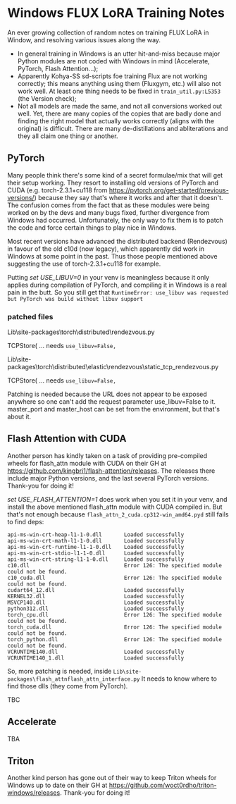 # Windows FLUX LoRA Training Notes
An ever growing collection of random notes on training FLUX LoRA in Window, and resolving various issues along the way.

- In general training in Windows is an utter hit-and-miss because major Python modules are not coded with Windows in mind (Accelerate, PyTorch, Flash Attention...);
- Apparently Kohya-SS sd-scripts foe training Flux are not working correctly; this means anything using them (Fluxgym, etc.) will also not work well. At least one thing needs to be fixed in ```train_util.py:L5353``` (the Version check);
- Not all models are made the same, and not all conversions worked out well. Yet, there are many copies of the copies that are badly done and finding the right model that actually works correctly (aligns with the original) is difficult. There are many de-distillations and abliterations and they all claim one thing or another.

## PyTorch

Many people think there's some kind of a secret formulae/mix that will get their setup working. They resort to installing old versions of PyTorch and CUDA (e.g. torch-2.3.1+cu118 from https://pytorch.org/get-started/previous-versions/) because they say that's where it works and after that it doesn't. The confusion comes from the fact that as these modules were being worked on by the devs and many bugs fixed, further divergence from Windows had occurred. Unfortunately, the only way to fix them is to patch the code and force certain things to play nice in Windows.

Most recent versions have advanced the distributed backend (Rendezvous) in favour of the old c10d (now legacy), which apparently did work in Windows at some point in the past. Thus those people mentioned above suggesting the use of torch-2.3.1+cu118 for example.

Putting *set USE_LIBUV=0* in your venv is meaningless because it only applies during compilation of PyTorch, and compiling it in Windows is a real pain in the butt. So you still get that ```RuntimeError: use_libuv was requested but PyTorch was build without libuv support```

### patched files

Lib\site-packages\torch\distributed\rendezvous.py

TCPStore( ... needs ```use_libuv=False,```

Lib\site-packages\torch\distributed\elastic\rendezvous\static_tcp_rendezvous.py

TCPStore( ... needs ```use_libuv=False,```

Patching is needed because the URL does not appear to be exposed anywhere so one can't add the request parameter use_libuv=False to it. master_port and master_host can be set from the environment, but that's about it.


## Flash Attention with CUDA

Another person has kindly taken on a task of providing pre-compiled wheels for flash_attn module with CUDA on their GH at https://github.com/kingbri1/flash-attention/releases. The releases there include major Python versions, and the last several PyTorch versions. Thank-you for doing it!

*set USE_FLASH_ATTENTION=1* does work when you set it in your venv, and install the above mentioned flash_attn module with CUDA compiled in. But that's not enough because ```flash_attn_2_cuda.cp312-win_amd64.pyd``` still fails to find deps:

```
api-ms-win-crt-heap-l1-1-0.dll       Loaded successfully
api-ms-win-crt-math-l1-1-0.dll       Loaded successfully
api-ms-win-crt-runtime-l1-1-0.dll    Loaded successfully
api-ms-win-crt-stdio-l1-1-0.dll      Loaded successfully
api-ms-win-crt-string-l1-1-0.dll     Loaded successfully
c10.dll                              Error 126: The specified module could not be found.
c10_cuda.dll                         Error 126: The specified module could not be found.
cudart64_12.dll                      Loaded successfully
KERNEL32.dll                         Loaded successfully
MSVCP140.dll                         Loaded successfully
python312.dll                        Loaded successfully
torch_cpu.dll                        Error 126: The specified module could not be found.
torch_cuda.dll                       Error 126: The specified module could not be found.
torch_python.dll                     Error 126: The specified module could not be found.
VCRUNTIME140.dll                     Loaded successfully
VCRUNTIME140_1.dll                   Loaded successfully
```
So, more patching is needed, inside ```Lib\site-packages\flash_attnflash_attn_interface.py``` It needs to know where to find those dlls (they come from PyTorch).

TBC

## Accelerate

TBA

## Triton

Another kind person has gone out of their way to keep Triton wheels for Windows up to date on their GH at https://github.com/woct0rdho/triton-windows/releases. Thank-you for doing it!
